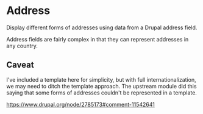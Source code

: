 # Address
Display different forms of addresses using data from a Drupal address field.

Address fields are fairly complex in that they can represent
addresses in any country.

## Caveat

I've included a template here for simplicity, but with 
full internationalization, we may need to ditch the 
template approach. The upstream module did this saying that
some forms of addresses couldn't be represented in a
template.

https://www.drupal.org/node/2785173#comment-11542641